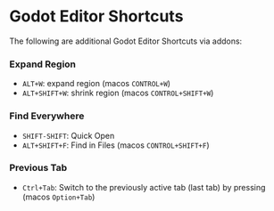 # Godot Editor Shortcuts

The following are additional Godot Editor Shortcuts via addons:

### Expand Region

- `ALT+W`: expand region (macos `CONTROL+W`)
- `ALT+SHIFT+W`: shrink region (macos `CONTROL+SHIFT+W`)

### Find Everywhere

- `SHIFT-SHIFT`: Quick Open
- `ALT+SHIFT+F`: Find in Files (macos `CONTROL+SHIFT+F`)

### Previous Tab

- `Ctrl+Tab`: Switch to the previously active tab (last tab) by pressing (macos `Option+Tab`)
